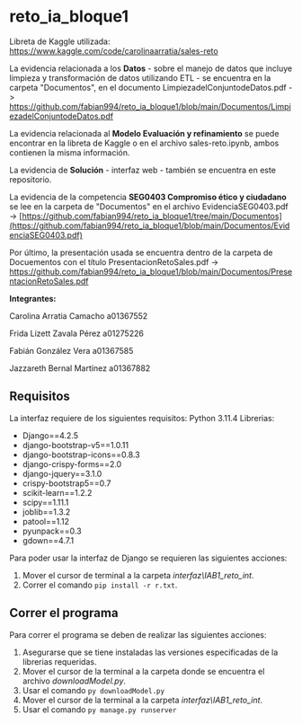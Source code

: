 # reto_ia_bloque1
 
Libreta de Kaggle utilizada: https://www.kaggle.com/code/carolinaarratia/sales-reto

La evidencia relacionada a los **Datos** - sobre el manejo de datos que incluye limpieza y transformación de datos utilizando ETL - se encuentra en la carpeta "Documentos", en el documento LimpiezadelConjuntodeDatos.pdf -> https://github.com/fabian994/reto_ia_bloque1/blob/main/Documentos/LimpiezadelConjuntodeDatos.pdf

La evidencia relacionada al **Modelo Evaluación y refinamiento** se puede encontrar en la libreta de Kaggle o en el archivo sales-reto.ipynb, ambos contienen la misma información.

La evidencia de **Solución** - interfaz web - también se encuentra en este repositorio.

La evidencia de la competencia **SEG0403 Compromiso ético y ciudadano** se lee en la carpeta de "Documentos" en el archivo EvidenciaSEG0403.pdf -> [https://github.com/fabian994/reto_ia_bloque1/tree/main/Documentos](https://github.com/fabian994/reto_ia_bloque1/blob/main/Documentos/EvidenciaSEG0403.pdf)

Por último, la presentación usada se encuentra dentro de la carpeta de Docuementos con el título PresentacionRetoSales.pdf -> https://github.com/fabian994/reto_ia_bloque1/blob/main/Documentos/PresentacionRetoSales.pdf

**Integrantes:**

Carolina Arratia Camacho
a01367552

Frida Lizett Zavala Pérez
a01275226

Fabián González Vera
a01367585

Jazzareth Bernal Martínez
a01367882

Requisitos
-----
La interfaz requiere de los siguientes requisitos:
Python 3.11.4
Librerias:
- Django==4.2.5
- django-bootstrap-v5==1.0.11
- django-bootstrap-icons==0.8.3
- django-crispy-forms==2.0
- django-jquery==3.1.0
- crispy-bootstrap5==0.7
- scikit-learn==1.2.2
- scipy==1.11.1
- joblib==1.3.2
- patool==1.12
- pyunpack==0.3
- gdown==4.7.1

Para poder usar la interfaz de Django se requieren las siguientes acciones:
1. Mover el cursor de terminal a la carpeta *interfaz\IAB1_reto_int*.
2. Correr el comando `pip install -r r.txt`.

Correr el programa
---
Para correr el programa se deben de realizar las siguientes acciones:
1. Asegurarse que se tiene instaladas las versiones especificadas de la librerias requeridas.
2. Mover el cursor de la terminal a la carpeta donde se encuentra el archivo *downloadModel.py*.
3. Usar el comando `py downloadModel.py`
4. Mover el cursor de la terminal a la carpeta *interfaz\IAB1_reto_int*.
5. Usar el comando `py manage.py runserver`
